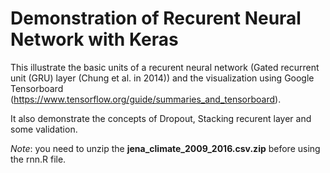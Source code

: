 Demonstration of Recurent Neural Network with Keras
===================================================

This illustrate the basic units of a recurent neural network (Gated recurrent unit (GRU) layer (Chung et al. in 2014)) 
and the visualization using Google Tensorboard (https://www.tensorflow.org/guide/summaries_and_tensorboard). 

It also demonstrate the concepts of Dropout, Stacking recurent layer and some validation.

*Note*: you need to unzip the **jena_climate_2009_2016.csv.zip** before using the rnn.R file.
